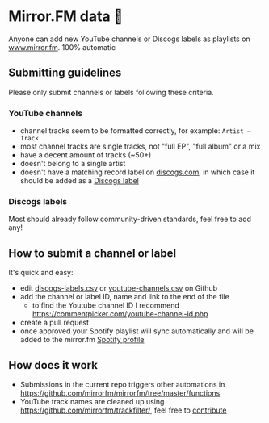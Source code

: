 # Mirror.FM data 🎵

Anyone can add new YouTube channels or Discogs labels as playlists on www.mirror.fm. 100% automatic

## Submitting guidelines

Please only submit channels or labels following these criteria.

### YouTube channels

 - channel tracks seem to be formatted correctly, for example: `Artist – Track`
 - most channel tracks are single tracks, not "full EP", "full album" or a mix
 - have a decent amount of tracks (~50+) 
 - doesn't belong to a single artist
 - doesn't have a matching record label on [discogs.com](https://www.discogs.com/search/?type=label), in which case it should be added as a [Discogs label](https://github.com/mirrorfm/data#discogs-labels)

### Discogs labels

Most should already follow community-driven standards, feel free to add any!

## How to submit a channel or label 

It's quick and easy:

 - edit [discogs-labels.csv](https://github.com/mirrorfm/data/blob/master/discogs-labels.csv) or [youtube-channels.csv](https://github.com/mirrorfm/data/blob/master/youtube-channels.csv) on Github
 - add the channel or label ID, name and link to the end of the file
   - to find the Youtube channel ID I recommend https://commentpicker.com/youtube-channel-id.php
 - create a pull request
 - once approved your Spotify playlist will sync automatically and will be added to the mirror.fm [Spotify profile](https://open.spotify.com/user/xlqeojt6n7on0j7coh9go8ifd?si=StuR-GbuTeCJUSNzHKN5gg)

## How does it work

 - Submissions in the current repo triggers other automations in https://github.com/mirrorfm/mirrorfm/tree/master/functions
 - YouTube track names are cleaned up using https://github.com/mirrorfm/trackfilter/, feel free to [contribute](https://github.com/mirrorfm/trackfilter/blob/master/tests/test_trackfilter.py#L11)
